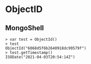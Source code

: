 # ObjectID
## MongoShell
    > var test = ObjectId()
    > test
    ObjectId("6068d5f6b2640918dc99579f")
    > test.getTimestamp()
    ISODate("2021-04-03T20:54:14Z")

    
        
